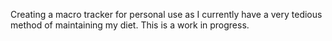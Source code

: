 Creating a macro tracker for personal use as I currently have a very tedious method of maintaining my diet.  This is a work in progress.
